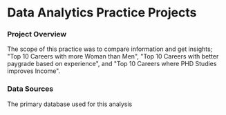 # Data Analytics Practice Projects

### Project Overview
The scope of this practice was to compare information and get insights; "Top 10 Careers with more Woman than Men", "Top 10 Careers with better paygrade based on experience", and "Top 10 Careers where PHD Studies improves Income". 

### Data Sources
The primary database used for this analysis 
